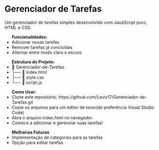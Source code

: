 <h1>Gerenciador de Tarefas</h1>
<p>Um gerenciador de tarefas simples desenvolvido com JavaScript puro, HTML e CSS.</p>
<ul><strong>Funcionalidades:</strong>
  <li>Adicionar novas tarefas</li>
  <li>Remover tarefas já concluídas</li>
  <li>Alternar entre modo claro e escuro</li>
</ul>
<ul><strong>Estrutura do Projeto:</strong>
    <li>📂 Gerenciador-de-Tarefas</li>
    <li>├── 📄 index.html</li>
    <li>├── 📄 style.css</li>
    <li>└── 📄 script.js</li>
</ul>
<ul><strong>Como Usar:</strong>
  <li>Clone este repositório: https://github.com/Leviv17/Gerenciador-de-Tarefas.git</li>
  <li>Copie os arquivos para um editor de texto(de preferência Visual Studio Code)</li>
  <li>Abra o arquivo index.html no navegador.</li>
  <li>Comece a adicionar e gerenciar suas tarefas!</li>
</ul>
<ul><strong>Melhorias Futuras</strong>
  <li>Implementação de categorias para as tarefas</li>
  <li>Opção para editar tarefas</li>
</ul>
